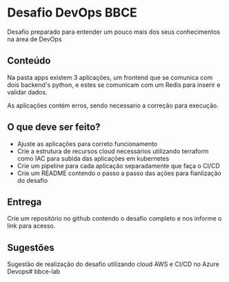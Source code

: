 # Desafio DevOps BBCE

Desafio preparado para entender um pouco mais dos seus conhecimentos na área de DevOps

## Conteúdo
Na pasta apps existem 3 aplicações, um frontend que se comunica com dois backend's python, e estes se comunicam com um Redis para inserir e validar dados. 

As aplicações contém erros, sendo necessario a correção para execução.

## O que deve ser feito?
  
- Ajuste as aplicações para correto funcionamento
- Crie a estrutura de recursos cloud necessários utilizando terraform como IAC para subida das aplicações em kubernetes
- Crie um pipeline para cada aplicação separadamente que faça o CI/CD
- Crie um README contendo o passo a passo das ações para fianlização do desafio

## Entrega
Crie um repositório no github contendo o desafio completo e nos informe o link para acesso.

## Sugestões
  
Sugestão de realização do desafio utilizando cloud AWS e CI/CD no Azure Devops# bbce-lab
